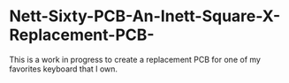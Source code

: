 # Nett-Sixty-PCB-An-Inett-Square-X-Replacement-PCB-
This is a work in progress to create a replacement PCB for one of my favorites keyboard that I own.
